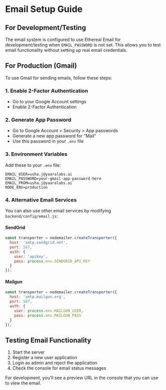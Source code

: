 # Email Setup Guide

## For Development/Testing

The email system is configured to use Ethereal Email for development/testing when `EMAIL_PASSWORD` is not set. This allows you to test email functionality without setting up real email credentials.

## For Production (Gmail)

To use Gmail for sending emails, follow these steps:

### 1. Enable 2-Factor Authentication
- Go to your Google Account settings
- Enable 2-Factor Authentication

### 2. Generate App Password
- Go to Google Account > Security > App passwords
- Generate a new app password for "Mail"
- Use this password in your `.env` file

### 3. Environment Variables
Add these to your `.env` file:

```env
EMAIL_USER=usha.j@yaaralabs.ai
EMAIL_PASSWORD=your-gmail-app-password-here
EMAIL_FROM=usha.j@yaaralabs.ai
NODE_ENV=production
```

### 4. Alternative Email Services

You can also use other email services by modifying `backend/config/email.js`:

#### SendGrid
```javascript
const transporter = nodemailer.createTransporter({
  host: 'smtp.sendgrid.net',
  port: 587,
  auth: {
    user: 'apikey',
    pass: process.env.SENDGRID_API_KEY
  }
});
```

#### Mailgun
```javascript
const transporter = nodemailer.createTransporter({
  host: 'smtp.mailgun.org',
  port: 587,
  auth: {
    user: process.env.MAILGUN_USER,
    pass: process.env.MAILGUN_PASS
  }
});
```

## Testing Email Functionality

1. Start the server
2. Register a new user application
3. Login as admin and reject the application
4. Check the console for email status messages

For development, you'll see a preview URL in the console that you can use to view the email. 